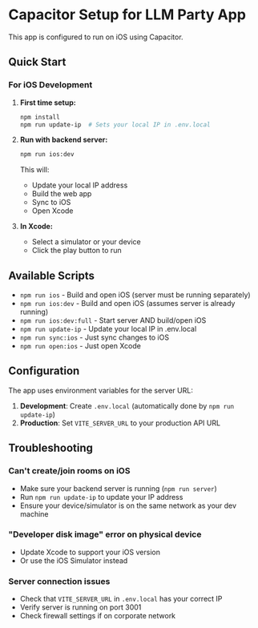 # Capacitor Setup for LLM Party App

This app is configured to run on iOS using Capacitor.

## Quick Start

### For iOS Development

1. **First time setup:**
   ```bash
   npm install
   npm run update-ip  # Sets your local IP in .env.local
   ```

2. **Run with backend server:**
   ```bash
   npm run ios:dev
   ```
   This will:
   - Update your local IP address
   - Build the web app
   - Sync to iOS
   - Open Xcode

3. **In Xcode:**
   - Select a simulator or your device
   - Click the play button to run

## Available Scripts

- `npm run ios` - Build and open iOS (server must be running separately)
- `npm run ios:dev` - Build and open iOS (assumes server is already running)
- `npm run ios:dev:full` - Start server AND build/open iOS
- `npm run update-ip` - Update your local IP in .env.local
- `npm run sync:ios` - Just sync changes to iOS
- `npm run open:ios` - Just open Xcode

## Configuration

The app uses environment variables for the server URL:

1. **Development**: Create `.env.local` (automatically done by `npm run update-ip`)
2. **Production**: Set `VITE_SERVER_URL` to your production API URL

## Troubleshooting

### Can't create/join rooms on iOS
- Make sure your backend server is running (`npm run server`)
- Run `npm run update-ip` to update your IP address
- Ensure your device/simulator is on the same network as your dev machine

### "Developer disk image" error on physical device
- Update Xcode to support your iOS version
- Or use the iOS Simulator instead

### Server connection issues
- Check that `VITE_SERVER_URL` in `.env.local` has your correct IP
- Verify server is running on port 3001
- Check firewall settings if on corporate network